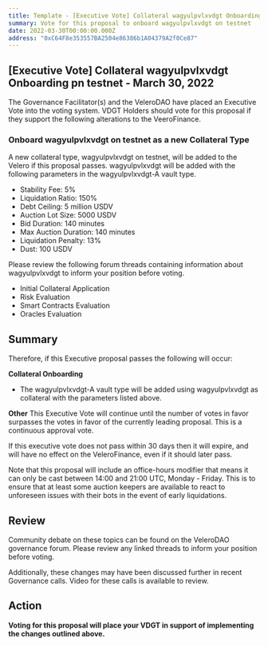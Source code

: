 ```yaml
---
title: Template - [Executive Vote] Collateral wagyulpvlxvdgt Onboarding on testnet - March 30, 2022
summary: Vote for this proposal to onboard wagyulpvlxvdgt on testnet
date: 2022-03-30T00:00:00.000Z
address: "0xC64F8e353557BA2504e86386b1A04379A2f0Ce87"
---
```

## [Executive Vote] Collateral wagyulpvlxvdgt Onboarding pn testnet - March 30, 2022

The Governance Facilitator(s) and the VeleroDAO have placed an Executive Vote into the voting system. VDGT Holders should vote for this proposal if they support the following alterations to the VeeroFinance.

### Onboard wagyulpvlxvdgt on testnet as a new Collateral Type

A new collateral type, wagyulpvlxvdgt on testnet, will be added to the Velero if this proposal passes. wagyulpvlxvdgt will be added with the following parameters in the wagyulpvlxvdgt-A vault type.

* Stability Fee: 5%
* Liquidation Ratio: 150%
* Debt Ceiling: 5 million USDV
* Auction Lot Size: 5000 USDV
* Bid Duration: 140 minutes
* Max Auction Duration: 140 minutes
* Liquidation Penalty: 13%
* Dust: 100 USDV

Please review the following forum threads containing information about wagyulpvlxvdgt to inform your position before voting.
* Initial Collateral Application
* Risk Evaluation
* Smart Contracts Evaluation
* Oracles Evaluation

## Summary

Therefore, if this Executive proposal passes the following will occur:

**Collateral Onboarding**
* The wagyulpvlxvdgt-A vault type will be added using wagyulpvlxvdgt as collateral with the parameters listed above.

**Other**
This Executive Vote will continue until the number of votes in favor surpasses the votes in favor of the currently leading proposal. This is a continuous approval vote. 

If this executive vote does not pass within 30 days then it will expire, and will have no effect on the VeleroFinance, even if it should later pass. 

Note that this proposal will include an office-hours modifier that means it can only be cast between 14:00 and 21:00 UTC, Monday - Friday. This is to ensure that at least some auction keepers are available to react to unforeseen issues with their bots in the event of early liquidations.

## Review

Community debate on these topics can be found on the VeleroDAO governance forum. Please review any linked threads to inform your position before voting.

Additionally, these changes may have been discussed further in recent Governance calls. Video for these calls is available to review.

## Action

**Voting for this proposal will place your VDGT in support of implementing the changes outlined above.**
